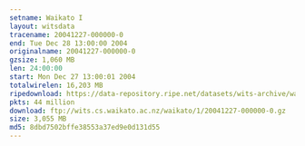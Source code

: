 ```yaml
---
setname: Waikato I
layout: witsdata
tracename: 20041227-000000-0
end: Tue Dec 28 13:00:00 2004
originalname: 20041227-000000-0
gzsize: 1,060 MB
len: 24:00:00
start: Mon Dec 27 13:00:01 2004
totalwirelen: 16,203 MB
ripedownload: https://data-repository.ripe.net/datasets/wits-archive/waikato/1/20041227-000000-0.gz
pkts: 44 million
download: ftp://wits.cs.waikato.ac.nz/waikato/1/20041227-000000-0.gz
size: 3,055 MB
md5: 8dbd7502bffe38553a37ed9e0d131d55
---
```

